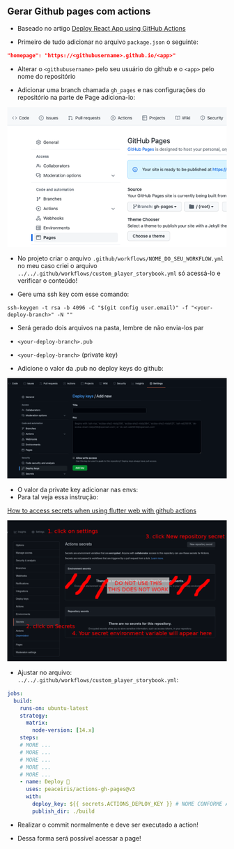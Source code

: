## Gerar Github pages com actions

- Baseado no artigo [Deploy React App using GitHub Actions](https://dev.to/achukka/deploy-react-app-using-github-actions-157d)

- Primeiro de tudo adicionar no arquivo `package.json` o seguinte:

```json
"homepage": "https://<githubusername>.github.io/<app>"
```

- Alterar o `<githubusername>` pelo seu usuário do github e o `<app>` pelo nome do repositório

- Adicionar uma branch chamada `gh_pages` e nas configurações do repositório na parte de Page adiciona-lo:

![Configurar pg no github](./assets_readme/gh_p.png "Configurar página no github")

- No projeto criar o arquivo `.github/workflows/NOME_DO_SEU_WORKFLOW.yml` no meu caso criei o arquivo `../../.github/workflows/custom_player_storybook.yml` só acessá-lo e verificar o conteúdo!

- Gere uma ssh key com esse comando:

```shell
ssh-keygen -t rsa -b 4096 -C "$(git config user.email)" -f "<your-deploy-branch>" -N ""
```

- Será gerado dois arquivos na pasta, lembre de não envia-los par

- `<your-deploy-branch>.pub`
- `<your-deploy-branch>` (private key)

- Adicione o valor da .pub no deploy keys do github:


![Configurar keys](./assets_readme/deploy_key.png "keys")

- O valor da private key adicionar nas envs:
- Para tal veja essa instrução:

[How to access secrets when using flutter web with github actions](https://stackoverflow.com/questions/67964110/how-to-access-secrets-when-using-flutter-web-with-github-actions/67998780#67998780)

![Configurar envs](./assets_readme/envs_ok.png "envs")

- Ajustar no arquivo: `../../.github/workflows/custom_player_storybook.yml`:

```yml
jobs:
  build:
    runs-on: ubuntu-latest
    strategy:
      matrix:
        node-version: [14.x]
    steps:
    # MORE ...
    # MORE ...
    # MORE ...
    # MORE ...
    # MORE ...
    - name: Deploy 🚀
      uses: peaceiris/actions-gh-pages@v3
      with:
        deploy_key: ${{ secrets.ACTIONS_DEPLOY_KEY }} # NOME CONFORME ADICIONADO NAS ENVS
        publish_dir: ./build
```

- Realizar o commit normalmente e deve ser executado a action!

- Dessa forma será possível acessar a page!

